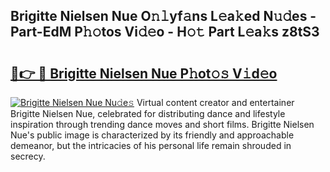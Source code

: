 ## Brigitte Nielsen Nue O𝚗𝚕yf𝚊ns L𝚎a𝚔ed N𝚞𝚍es - Part-EdM P𝚑𝚘tos Vi𝚍𝚎o - H𝚘𝚝 Part L𝚎a𝚔s z8tS3

# <h2><a href="http://kf6vrwd.oniu.top/?m=Brigitte+Nielsen+Nue">🔗👉 🔴 Brigitte Nielsen Nue P𝚑ot𝚘𝚜 V𝚒d𝚎o</a></h2>

[![Brigitte Nielsen Nue Nu𝚍e𝚜](https://i.imgur.com/0qMVB7G.gif)](http://kf6vrwd.oniu.top/?m=Brigitte+Nielsen+Nue)
Virtual content creator and entertainer Brigitte Nielsen Nue, celebrated for distributing dance and lifestyle inspiration through trending dance moves and short films. Brigitte Nielsen Nue's public image is characterized by its friendly and approachable demeanor, but the intricacies of his personal life remain shrouded in secrecy.  
